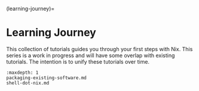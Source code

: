 (learning-journey)=
# Learning Journey

This collection of tutorials guides you through your first steps with Nix.
This series is a work in progress and will have some overlap with existing tutorials.
The intention is to unify these tutorials over time.

```{toctree}
:maxdepth: 1
packaging-existing-software.md
shell-dot-nix.md
```
